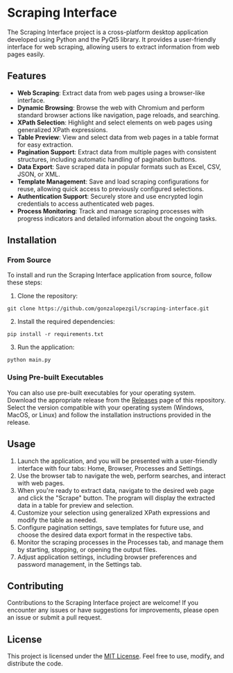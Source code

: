 # Scraping Interface

The Scraping Interface project is a cross-platform desktop application developed using Python and the PyQt5 library. It provides a user-friendly interface for web scraping, allowing users to extract information from web pages easily.

## Features

- **Web Scraping**: Extract data from web pages using a browser-like interface.
- **Dynamic Browsing**: Browse the web with Chromium and perform standard browser actions like navigation, page reloads, and searching.
- **XPath Selection**: Highlight and select elements on web pages using generalized XPath expressions.
- **Table Preview**: View and select data from web pages in a table format for easy extraction.
- **Pagination Support**: Extract data from multiple pages with consistent structures, including automatic handling of pagination buttons.
- **Data Export**: Save scraped data in popular formats such as Excel, CSV, JSON, or XML.
- **Template Management**: Save and load scraping configurations for reuse, allowing quick access to previously configured selections.
- **Authentication Support**: Securely store and use encrypted login credentials to access authenticated web pages.
- **Process Monitoring**: Track and manage scraping processes with progress indicators and detailed information about the ongoing tasks.

## Installation

### From Source

To install and run the Scraping Interface application from source, follow these steps:

1. Clone the repository:

```shell
git clone https://github.com/gonzalopezgil/scraping-interface.git
```

2. Install the required dependencies:

```shell
pip install -r requirements.txt
```

3. Run the application:

```shell
python main.py
```

### Using Pre-built Executables

You can also use pre-built executables for your operating system. Download the appropriate release from the [Releases](https://github.com/gonzalopezgil/scraping-interface/releases) page of this repository. Select the version compatible with your operating system (Windows, MacOS, or Linux) and follow the installation instructions provided in the release.

## Usage

1. Launch the application, and you will be presented with a user-friendly interface with four tabs: Home, Browser, Processes and Settings.
2. Use the browser tab to navigate the web, perform searches, and interact with web pages.
3. When you're ready to extract data, navigate to the desired web page and click the "Scrape" button. The program will display the extracted data in a table for preview and selection.
4. Customize your selection using generalized XPath expressions and modify the table as needed.
5. Configure pagination settings, save templates for future use, and choose the desired data export format in the respective tabs.
6. Monitor the scraping processes in the Processes tab, and manage them by starting, stopping, or opening the output files.
7. Adjust application settings, including browser preferences and password management, in the Settings tab.

## Contributing

Contributions to the Scraping Interface project are welcome! If you encounter any issues or have suggestions for improvements, please open an issue or submit a pull request.

## License

This project is licensed under the [MIT License](https://opensource.org/license/mit/). Feel free to use, modify, and distribute the code.